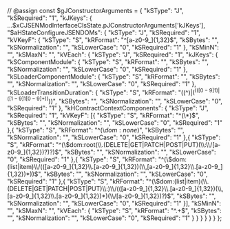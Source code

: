 // @assign
const $gJConstructorArguments = {
  "kSType": "J",
  "kSRequired": "1",
  "kJKeys": {
    ...$xCJSENModInterfaceClsState.pJConstructorArguments['kJKeys'],
    "$aHStateConfigureJSENDOMs": {
      "kSType": "J",
      "kSRequired": "1",
      "kVKeyF": {
        "kSType": "S",
        "kRFormat": "^[a-z0-9_]{1,32}$",
        "kSBytes": "",
        "kSNormalization": "",
        "kSLowerCase": "0",
        "kSRequired": "1"
      },
      "kSMinN": "",
      "kSMaxN": "",
      "kVEach": {
        "kSType": "J",
        "kSRequired": "1",
        "kJKeys": {
          "kSComponentModule": {
            "kSType": "S",
            "kRFormat": "",
            "kSBytes": "",
            "kSNormalization": "",
            "kSLowerCase": "0",
            "kSRequired": "1"
          },
          "kSLoaderComponentModule": {
            "kSType": "S",
            "kRFormat": "",
            "kSBytes": "",
            "kSNormalization": "",
            "kSLowerCase": "0",
            "kSRequired": "1"
          },
          "kSLoaderTransitionDuration": {
            "kSType": "S",
            "kRFormat": "((^$)|(^(([0-9]{1})|([1-9]{1}[0-9]+))$))",
            "kSBytes": "",
            "kSNormalization": "",
            "kSLowerCase": "0",
            "kSRequired": "1"
          },
          "kHContractContextComponents": {
            "kSType": "J",
            "kSRequired": "1",
            "kVKeyF": [{
              "kSType": "S",
              "kRFormat": "^(\\*)$",
              "kSBytes": "",
              "kSNormalization": "",
              "kSLowerCase": "0",
              "kSRequired": "1"
            },{
              "kSType": "S",
              "kRFormat": "^(\\$dom:none)$",
              "kSBytes": "",
              "kSNormalization": "",
              "kSLowerCase": "0",
              "kSRequired": "1"
            },{
              "kSType": "S",
              "kRFormat": "^(\\$dom:root(\\.(DELETE|GET|PATCH|POST|PUT)(\\:\\/[a-z0-9_]{1,32})?)?)$",
              "kSBytes": "",
              "kSNormalization": "",
              "kSLowerCase": "0",
              "kSRequired": "1"
            },{
              "kSType": "S",
              "kRFormat": "^(\\$dom:(list|item)\\/(([a-z0-9_]{1,32}\\.[a-z0-9_]{1,32})(\\,[a-z0-9_]{1,32}\\.[a-z0-9_]{1,32})*))$",
              "kSBytes": "",
              "kSNormalization": "",
              "kSLowerCase": "0",
              "kSRequired": "1"
            },{
              "kSType": "S",
              "kRFormat": "^(\\$dom:(list|item)(\\.(DELETE|GET|PATCH|POST|PUT)\\:)\\/(([a-z0-9_]{1,32}\\.[a-z0-9_]{1,32})(\\,[a-z0-9_]{1,32}\\.[a-z0-9_]{1,32})*)(\\/[a-z0-9_]{1,32})?)$",
              "kSBytes": "",
              "kSNormalization": "",
              "kSLowerCase": "0",
              "kSRequired": "1"
            }],
            "kSMinN": "",
            "kSMaxN": "",
            "kVEach": {
              "kSType": "S",
              "kRFormat": "^.+$",
              "kSBytes": "",
              "kSNormalization": "",
              "kSLowerCase": "0",
              "kSRequired": "1"
            }
          }
        }
      }
    }
  }
};
